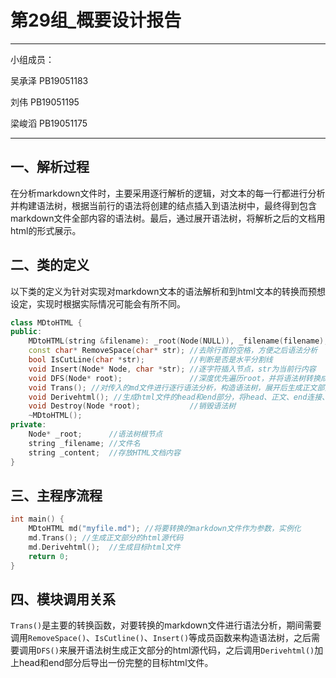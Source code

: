 # 第29组_概要设计报告

------

小组成员：

吴承泽	PB19051183

刘伟		PB19051195

梁峻滔	PB19051175

------

## 一、解析过程

​		在分析markdown文件时，主要采用逐行解析的逻辑，对文本的每一行都进行分析并构建语法树，根据当前行的语法将创建的结点插入到语法树中，最终得到包含markdown文件全部内容的语法树。最后，通过展开语法树，将解析之后的文档用html的形式展示。

## 二、类的定义

以下类的定义为针对实现对markdown文本的语法解析和到html文本的转换而预想设定，实现时根据实际情况可能会有所不同。

```c++
class MDtoHTML {
public:
    MDtoHTML(string &filename): _root(Node(NULL)), _filename(filename);	//构造函数
    const char* RemoveSpace(char* str); //去除行首的空格，方便之后语法分析
    bool IsCutLine(char *str);			//判断是否是水平分割线
    void Insert(Node* Node, char *str);	//逐字符插入节点，str为当前行内容
    void DFS(Node* root);				//深度优先遍历root，并将语法树转换成HTML
	void Trans(); //对传入的md文件进行逐行语法分析，构造语法树，展开后生成正文部分的html源代码
    void Derivehtml(); //生成html文件的head和end部分，将head、正文、end连接、导出html文件
    void Destroy(Node *root);			//销毁语法树
    ~MDtoHTML();
private:
    Node* _root;      //语法树根节点
    string _filename; //文件名
    string _content;  //存放HTML文档内容
}
```

## 三、主程序流程

```c++
int main() {
    MDtoHTML md("myfile.md"); //将要转换的markdown文件作为参数，实例化
    md.Trans(); //生成正文部分的html源代码
    md.Derivehtml();  //生成目标html文件
    return 0;
}
```

## 四、模块调用关系

`Trans()`是主要的转换函数，对要转换的markdown文件进行语法分析，期间需要调用`RemoveSpace()`、`IsCutline()`、`Insert()`等成员函数来构造语法树，之后需要调用`DFS()`来展开语法树生成正文部分的html源代码，之后调用`Derivehtml()`加上head和end部分后导出一份完整的目标html文件。
